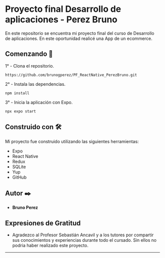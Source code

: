 # Proyecto final Desarrollo de aplicaciones - Perez Bruno 

En este repositorio se encuentra mi proyecto final del curso de Desarrollo de aplicaciones. En este oportunidad realicé una App de un ecommerce.

## Comenzando 🚀

1° - Clona el repositorio.

```
https://github.com/brunogperez/PF_ReactNative_PerezBruno.git
```
2° - Instala las dependencias.

```
npm install
```
3° - Inicia la aplicación con Expo.

```
npx expo start
```
## Construido con 🛠️

Mi proyecto fue construido utilizando las siguientes herramientas: 

* Expo
* React Native
* Redux
* SQLite
* Yup
* GitHub

## Autor ✒️

* **Bruno Perez** 

## Expresiones de Gratitud

* Agradezco al Profesor Sebastián Ancavil y a los tutores por compartir sus conocimientos y experiencias durante todo el cursado. Sin ellos no podria haber realizado este proyecto.

---
